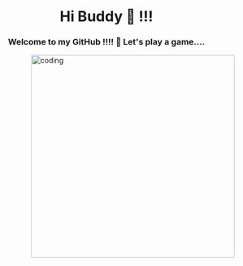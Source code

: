 <h1 align="center">Hi Buddy  👋  !!! </h1>
<h3 align="center">Welcome to my GitHub !!!! 🎀 Let's play a game.... </h3>
<img align="right" alt="coding" width="400" src=" https://media.licdn.com/dms/image/D4D12AQGk9o7bdvZEFw/article-cover_image-shrink_720_1280/0/1695914804882?e=2147483647&v=beta&t=GNWvJH7Tisw9cqKkCIzmbn7lmvV-dfDVjBw21VIJUPc ">


